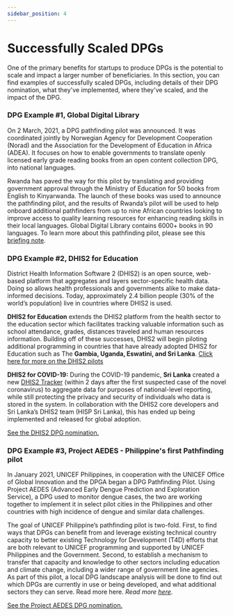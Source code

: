 ```yaml
---
sidebar_position: 4
---
```


# Successfully Scaled DPGs

One of the primary benefits for startups to produce DPGs is the potential to scale and impact a larger number of beneficiaries.  In this section, you can find examples of successfully scaled DPGs, including details of their DPG nomination, what they've implemented, where they've scaled, and the impact of the DPG. 

### DPG Example #1, Global Digital Library
On 2 March, 2021, a DPG pathfinding pilot was announced. It was coordinated jointly by Norwegian Agency for Development Cooperation (Norad) and the Association for the Development of Education in Africa (ADEA). It focuses on how to enable governments to translate openly licensed early grade reading books from an open content collection DPG, into national languages.

Rwanda has paved the way for this pilot by translating and providing government approval through the Ministry of Education for 50 books from English to Kinyarwanda. The launch of these books was used to announce the pathfinding pilot, and the results of Rwanda’s pilot will be used to help onboard additional pathfinders from up to nine African countries looking to improve access to quality learning resources for enhancing reading skills in their local languages. Global Digital Library contains 6000+ books in 90 languages. To learn more about this pathfinding pilot, please see this [briefing note](https://drive.google.com/file/d/1FdS9lXCeL3hsewv759RA6yrNRxazrT47/view?usp=sharing).

### DPG Example #2, DHIS2 for Education
District Health Information Software 2 (DHIS2) is an open source, web-based platform that aggregates and layers sector-specific health data. Doing so allows health professionals and governments alike to make data-informed decisions. Today, approximately 2.4 billion people (30% of the world’s population) live in countries where DHIS2 is used.

**DHIS2 for Education** extends the DHIS2 platform from the health sector to the education sector which facilitates tracking valuable information such as school attendance, grades, distances traveled and human resources information.  Building off of these successes, DHIS2 will begin piloting additional programming in countries that have already adopted DHIS2 for Education such as The **Gambia, Uganda, Eswatini, and Sri Lanka**. [Click here for more on the DHIS2 pilots](https://digitalpublicgoods.net/blog/launching-dhis2-pathfinding-pilots/)

**DHIS2 for COVID-19:** During the COVID-19 pandemic, **Sri Lanka** created a new [DHIS2 Tracker](https://dhis2.org/sri-lanka-covid-surveillance/) (within 2 days after the first suspected case of the novel coronavirus) to aggregate data for purposes of national-level reporting, while still protecting the privacy and security of individuals who data is stored in the system.  In collaboration with the DHIS2 core developers and Sri Lanka’s DHIS2 team (HISP Sri Lanka), this has ended up being implemented and released for global adoption.

[See the DHIS2 DPG nomination.](https://digitalpublicgoods.net/registry/dhis2.html)

### DPG Example #3, Project AEDES - Philippine's first Pathfinding pilot

In January 2021, UNICEF Philippines, in cooperation with the UNICEF Office of Global Innovation and the DPGA began a DPG Pathfinding Pilot. Using Project AEDES (Advanced Early Dengue Prediction and Exploration Service), a DPG  used to monitor dengue cases, the two are working together to implement it in select pilot cities in the Philippines and other countries with high incidence of dengue and similar data challenges. 

The goal of UNICEF Philippine’s pathfinding pilot is two-fold. First, to find ways that DPGs can benefit from and leverage existing technical country capacity to better existing Technology for Development (T4D) efforts that are both relevant to UNICEF programming and supported by UNICEF Philippines and the Government. Second, to establish a mechanism to transfer that capacity and knowledge to other sectors including education and climate change, including a wider range of government line agencies. As part of this pilot, a local DPG landscape analysis will be done to find out which DPGs are currently in use or being developed, and what additional sectors they can serve. Read more here. _Read more [here](https://digitalpublicgoods.net/blog/unicef-philippines-announces-its-first-digital-public-good-pathfinding-pilot/)_.

[See the Project AEDES DPG nomination.](https://digitalpublicgoods.net/registry/project-aedes.html)
